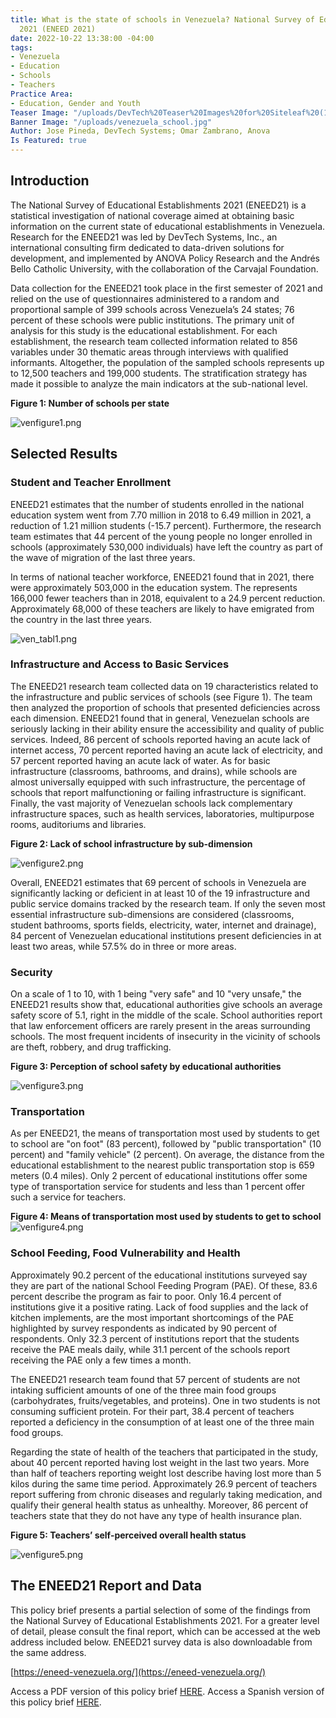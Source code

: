 ```yaml
---
title: What is the state of schools in Venezuela? National Survey of Educational Establishments
  2021 (ENEED 2021)
date: 2022-10-22 13:38:00 -04:00
tags:
- Venezuela
- Education
- Schools
- Teachers
Practice Area:
- Education, Gender and Youth
Teaser Image: "/uploads/DevTech%20Teaser%20Images%20for%20Siteleaf%20(14).png"
Banner Image: "/uploads/venezuela_school.jpg"
Author: Jose Pineda, DevTech Systems; Omar Zambrano, Anova
Is Featured: true
---
```


## Introduction

The National Survey of Educational Establishments 2021 (ENEED21) is a statistical investigation of national coverage aimed at obtaining basic information on the current state of educational establishments in Venezuela. Research for the ENEED21 was led by DevTech Systems, Inc., an international consulting firm dedicated to data-driven solutions for development, and implemented by ANOVA Policy Research and the Andrés Bello Catholic University, with the collaboration of the Carvajal Foundation.

Data collection for the ENEED21 took place in the first semester of 2021 and relied on the use of questionnaires administered to a random and proportional sample of 399 schools across Venezuela’s 24 states; 76 percent of these schools were public institutions. The primary unit of analysis for this study is the educational establishment. For each establishment, the research team collected information related to 856 variables under 30 thematic areas through interviews with qualified informants. Altogether, the population of the sampled schools represents up to 12,500 teachers and 199,000 students. The stratification strategy has made it possible to analyze the main indicators at the sub-national level.

**Figure 1: Number of schools per state**

![venfigure1.png](/uploads/venfigure1.png)

## **Selected Results**

### **Student and Teacher Enrollment**

ENEED21 estimates that the number of students enrolled in the national education system went from 7.70 million in 2018 to 6.49 million in 2021, a reduction of 1.21 million students (-15.7 percent). Furthermore, the research team estimates that 44 percent of the young people no longer enrolled in schools (approximately 530,000 individuals) have left the country as part of the wave of migration of the last three years.

In terms of national teacher workforce, ENEED21 found that in 2021, there were approximately 503,000 in the education system. The represents 166,000 fewer teachers than in 2018, equivalent to a 24.9 percent reduction. Approximately 68,000 of these teachers are likely to have emigrated from the country in the last three years.

![ven_tabl1.png](/uploads/ven_tabl1.png)

### **Infrastructure and Access to Basic Services**

The ENEED21 research team collected data on 19 characteristics related to the infrastructure and public services of schools (see Figure 1). The team then analyzed the proportion of schools that presented deficiencies across each dimension. ENEED21 found that in general, Venezuelan schools are seriously lacking in their ability ensure the accessibility and quality of public services. Indeed, 86 percent of schools reported having an acute lack of internet access, 70 percent reported having an acute lack of electricity, and 57 percent reported having an acute lack of water. As for basic infrastructure (classrooms, bathrooms, and drains), while schools are almost universally equipped with such infrastructure, the percentage of schools that report malfunctioning or failing infrastructure is significant. Finally, the vast majority of Venezuelan schools lack complementary infrastructure spaces, such as health services, laboratories, multipurpose rooms, auditoriums and libraries.

**Figure 2: Lack of school infrastructure by sub-dimension**

![venfigure2.png](/uploads/venfigure2.png)

Overall, ENEED21 estimates that 69 percent of schools in Venezuela are significantly lacking or deficient in at least 10 of the 19 infrastructure and public service domains tracked by the research team. If only the seven most essential infrastructure sub-dimensions are considered (classrooms, student bathrooms, sports fields, electricity, water, internet and drainage), 84 percent of Venezuelan educational institutions present deficiencies in at least two areas, while 57.5% do in three or more areas.

### **Security**

On a scale of 1 to 10, with 1 being "very safe" and 10 "very unsafe," the ENEED21 results show that, educational authorities give schools an average safety score of 5.1, right in the middle of the scale. School authorities report that law enforcement officers are rarely present in the areas surrounding schools. The most frequent incidents of insecurity in the vicinity of schools are theft, robbery, and drug trafficking.

**Figure 3: Perception of school safety by educational authorities**

![venfigure3.png](/uploads/venfigure3.png)

### **Transportation**

As per ENEED21, the means of transportation most used by students to get to school are "on foot" (83 percent), followed by "public transportation" (10 percent) and "family vehicle" (2 percent). On average, the distance from the educational establishment to the nearest public transportation stop is 659 meters (0.4 miles). Only 2 percent of educational institutions offer some type of transportation service for students and less than 1 percent offer such a service for teachers.

**Figure 4: Means of transportation most used by students to get to school**![venfigure4.png](/uploads/venfigure4.png)

### **School Feeding, Food Vulnerability and Health**

Approximately 90.2 percent of the educational institutions surveyed say they are part of the national School Feeding Program (PAE). Of these, 83.6 percent describe the program as fair to poor. Only 16.4 percent of institutions give it a positive rating. Lack of food supplies and the lack of kitchen implements, are the most important shortcomings of the PAE highlighted by survey respondents as indicated by 90 percent of respondents. Only 32.3 percent of institutions report that the students receive the PAE meals daily, while 31.1 percent of the schools report receiving the PAE only a few times a month.

The ENEED21 research team found that 57 percent of students are not intaking sufficient amounts of one of the three main food groups (carbohydrates, fruits/vegetables, and proteins). One in two students is not consuming sufficient protein. For their part, 38.4 percent of teachers reported a deficiency in the consumption of at least one of the three main food groups.

Regarding the state of health of the teachers that participated in the study, about 40 percent reported having lost weight in the last two years. More than half of teachers reporting weight lost describe having lost more than 5 kilos during the same time period. Approximately 26.9 percent of teachers report suffering from chronic diseases and regularly taking medication, and qualify their general health status as unhealthy. Moreover, 86 percent of teachers state that they do not have any type of health insurance plan.

**Figure 5: Teachers’ self-perceived overall health status**

![venfigure5.png](/uploads/venfigure5.png)

## **The ENEED21 Report and Data**

This policy brief presents a partial selection of some of the findings from the National Survey of Educational Establishments 2021. For a greater level of detail, please consult the final report, which can be accessed at the web address included below. ENEED21 survey data is also downloadable from the same address.

[https://eneed-venezuela.org/](https://eneed-venezuela.org/)

Access a PDF version of this policy brief [HERE](https://devtechsys.com/uploads/Devtech-ANOVA%20Policy%20Brief-ENEED%202021%20JP%20DevTech%20version%20English.pdf). Access a Spanish version of this policy brief [HERE](https://thinkanova.org/2022/10/21/cual-es-el-estado-actual-de-nuestras-escuelas-resultados-de-la-encuesta-nacional-de-edificaciones-educativas-2021-eneed21/).